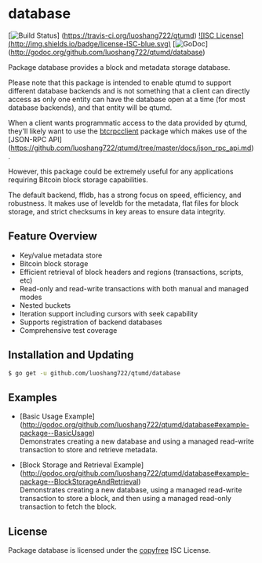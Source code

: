 database
========

[![Build Status](http://img.shields.io/travis/luoshang722/qtumd.svg)]
(https://travis-ci.org/luoshang722/qtumd)  [![ISC License]
(http://img.shields.io/badge/license-ISC-blue.svg)](http://copyfree.org)
[![GoDoc](https://img.shields.io/badge/godoc-reference-blue.svg)]
(http://godoc.org/github.com/luoshang722/qtumd/database)

Package database provides a block and metadata storage database.

Please note that this package is intended to enable qtumd to support different
database backends and is not something that a client can directly access as only
one entity can have the database open at a time (for most database backends),
and that entity will be qtumd.

When a client wants programmatic access to the data provided by qtumd, they'll
likely want to use the [btcrpcclient](https://github.com/roasbeef/btcrpcclient)
package which makes use of the [JSON-RPC API]
(https://github.com/luoshang722/qtumd/tree/master/docs/json_rpc_api.md).

However, this package could be extremely useful for any applications requiring
Bitcoin block storage capabilities.

The default backend, ffldb, has a strong focus on speed, efficiency, and
robustness.  It makes use of leveldb for the metadata, flat files for block
storage, and strict checksums in key areas to ensure data integrity.

## Feature Overview

- Key/value metadata store
- Bitcoin block storage
- Efficient retrieval of block headers and regions (transactions, scripts, etc)
- Read-only and read-write transactions with both manual and managed modes
- Nested buckets
- Iteration support including cursors with seek capability
- Supports registration of backend databases
- Comprehensive test coverage

## Installation and Updating

```bash
$ go get -u github.com/luoshang722/qtumd/database
```

## Examples

* [Basic Usage Example]
  (http://godoc.org/github.com/luoshang722/qtumd/database#example-package--BasicUsage)  
  Demonstrates creating a new database and using a managed read-write
  transaction to store and retrieve metadata.

* [Block Storage and Retrieval Example]
  (http://godoc.org/github.com/luoshang722/qtumd/database#example-package--BlockStorageAndRetrieval)  
  Demonstrates creating a new database, using a managed read-write transaction
  to store a block, and then using a managed read-only transaction to fetch the
  block.

## License

Package database is licensed under the [copyfree](http://copyfree.org) ISC
License.
